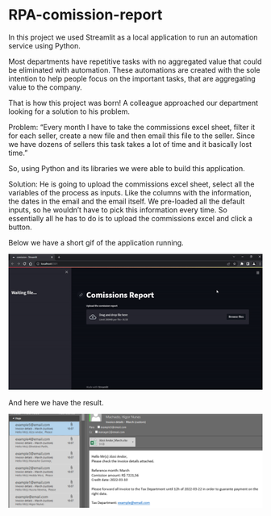 # RPA-comission-report

In this project we used Streamlit as a local application to run an automation service using Python.

Most departments have repetitive tasks with no aggregated value that could be eliminated with automation. These automations are created with the sole intention to help people focus on the important tasks, that are aggregating value to the company.

That is how this project was born! A colleague approached our department looking for a solution to his problem.

Problem: “Every month I have to take the commissions excel sheet, filter it for each seller, create a new file and then email this file to the seller. Since we have dozens of sellers this task takes a lot of time and it basically lost time.”

So, using Python and its libraries we were able to build this application.

Solution: He is going to upload the commissions excel sheet, select all the variables of the process as inputs. Like the columns with the information, the dates in the email and the email itself. We pre-loaded all the default inputs, so he wouldn’t have to pick this information every time. So essentially all he has to do is to upload the commissions excel and click a button.

Below we have a short gif of the application running.

![Comission Report](comission_report.gif)

And here we have the result.

![Emails sent](emailbot.PNG)
